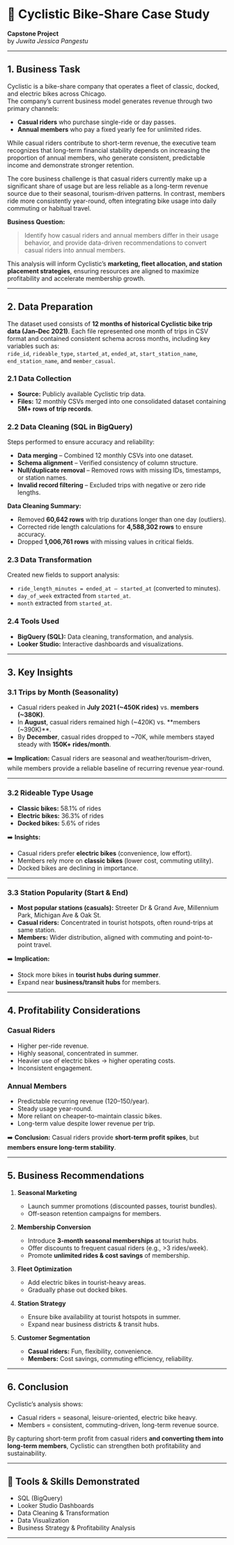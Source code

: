 # 🚴 Cyclistic Bike-Share Case Study  
**Capstone Project**  
by *Juwita Jessica Pangestu*  

---

## 1. Business Task  
Cyclistic is a bike-share company that operates a fleet of classic, docked, and electric bikes across Chicago.  
The company’s current business model generates revenue through two primary channels:  

- **Casual riders** who purchase single-ride or day passes.  
- **Annual members** who pay a fixed yearly fee for unlimited rides.  

While casual riders contribute to short-term revenue, the executive team recognizes that long-term financial stability depends on increasing the proportion of annual members, who generate consistent, predictable income and demonstrate stronger retention.  

The core business challenge is that casual riders currently make up a significant share of usage but are less reliable as a long-term revenue source due to their seasonal, tourism-driven patterns. In contrast, members ride more consistently year-round, often integrating bike usage into daily commuting or habitual travel.  

**Business Question:**  
> Identify how casual riders and annual members differ in their usage behavior, and provide data-driven recommendations to convert casual riders into annual members.  

This analysis will inform Cyclistic’s **marketing, fleet allocation, and station placement strategies**, ensuring resources are aligned to maximize profitability and accelerate membership growth.  

---

## 2. Data Preparation  

The dataset used consists of **12 months of historical Cyclistic bike trip data (Jan–Dec 2021)**. Each file represented one month of trips in CSV format and contained consistent schema across months, including key variables such as:  
`ride_id`, `rideable_type`, `started_at`, `ended_at`, `start_station_name`, `end_station_name`, and `member_casual`.  

### 2.1 Data Collection  
- **Source:** Publicly available Cyclistic trip data.  
- **Files:** 12 monthly CSVs merged into one consolidated dataset containing **5M+ rows of trip records**.  

### 2.2 Data Cleaning (SQL in BigQuery)  
Steps performed to ensure accuracy and reliability:  
- **Data merging** – Combined 12 monthly CSVs into one dataset.  
- **Schema alignment** – Verified consistency of column structure.  
- **Null/duplicate removal** – Removed rows with missing IDs, timestamps, or station names.  
- **Invalid record filtering** – Excluded trips with negative or zero ride lengths.  

**Data Cleaning Summary:**  
- Removed **60,642 rows** with trip durations longer than one day (outliers).  
- Corrected ride length calculations for **4,588,302 rows** to ensure accuracy.  
- Dropped **1,006,761 rows** with missing values in critical fields.  

### 2.3 Data Transformation  
Created new fields to support analysis:  
- `ride_length_minutes = ended_at – started_at` (converted to minutes).  
- `day_of_week` extracted from `started_at`.  
- `month` extracted from `started_at`.  

### 2.4 Tools Used  
- **BigQuery (SQL):** Data cleaning, transformation, and analysis.  
- **Looker Studio:** Interactive dashboards and visualizations.  

---

## 3. Key Insights  

### 3.1 Trips by Month (Seasonality)  
- Casual riders peaked in **July 2021 (~450K rides)** vs. **members (~380K)**.  
- In **August**, casual riders remained high (~420K) vs. **members (~390K)**.  
- By **December**, casual rides dropped to ~70K, while members stayed steady with **150K+ rides/month**.  

➡️ **Implication:** Casual riders are seasonal and weather/tourism-driven, while members provide a reliable baseline of recurring revenue year-round.  

---

### 3.2 Rideable Type Usage  
- **Classic bikes:** 58.1% of rides  
- **Electric bikes:** 36.3% of rides  
- **Docked bikes:** 5.6% of rides  

➡️ **Insights:**  
- Casual riders prefer **electric bikes** (convenience, low effort).  
- Members rely more on **classic bikes** (lower cost, commuting utility).  
- Docked bikes are declining in importance.  

---

### 3.3 Station Popularity (Start & End)  
- **Most popular stations (casuals):** Streeter Dr & Grand Ave, Millennium Park, Michigan Ave & Oak St.  
- **Casual riders:** Concentrated in tourist hotspots, often round-trips at same station.  
- **Members:** Wider distribution, aligned with commuting and point-to-point travel.  

➡️ **Implication:**  
- Stock more bikes in **tourist hubs during summer**.  
- Expand near **business/transit hubs** for members.  

---

## 4. Profitability Considerations  

### Casual Riders  
- Higher per-ride revenue.  
-  Highly seasonal, concentrated in summer.  
-  Heavier use of electric bikes → higher operating costs.  
-  Inconsistent engagement.  

### Annual Members  
-  Predictable recurring revenue ($120–$150/year).  
-  Steady usage year-round.  
-  More reliant on cheaper-to-maintain classic bikes.  
-  Long-term value despite lower revenue per trip.  

➡️ **Conclusion:** Casual riders provide **short-term profit spikes**, but **members ensure long-term stability**.  

---

## 5. Business Recommendations  

1. **Seasonal Marketing**  
   - Launch summer promotions (discounted passes, tourist bundles).  
   - Off-season retention campaigns for members.  

2. **Membership Conversion**  
   - Introduce **3-month seasonal memberships** at tourist hubs.  
   - Offer discounts to frequent casual riders (e.g., >3 rides/week).  
   - Promote **unlimited rides & cost savings** of membership.  

3. **Fleet Optimization**  
   - Add electric bikes in tourist-heavy areas.  
   - Gradually phase out docked bikes.  

4. **Station Strategy**  
   - Ensure bike availability at tourist hotspots in summer.  
   - Expand near business districts & transit hubs.  

5. **Customer Segmentation**  
   - **Casual riders:** Fun, flexibility, convenience.  
   - **Members:** Cost savings, commuting efficiency, reliability.  

---

## 6. Conclusion  
Cyclistic’s analysis shows:  
- Casual riders = seasonal, leisure-oriented, electric bike heavy.  
- Members = consistent, commuting-driven, long-term revenue source.  

By capturing short-term profit from casual riders **and converting them into long-term members**, Cyclistic can strengthen both profitability and sustainability.  

---

## 🔧 Tools & Skills Demonstrated  
- SQL (BigQuery)  
- Looker Studio Dashboards  
- Data Cleaning & Transformation  
- Data Visualization  
- Business Strategy & Profitability Analysis  

---

